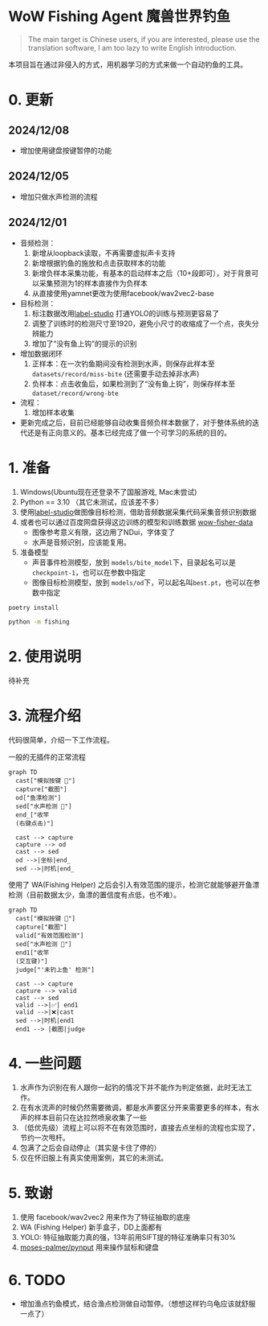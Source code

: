# WoW Fishing Agent 魔兽世界钓鱼

> The main target is Chinese users, if you are interested, please use the translation software, I am too lazy to write English introduction.

本项目旨在通过非侵入的方式，用机器学习的方式来做一个自动钓鱼的工具。

# 0. 更新

## 2024/12/08
- 增加使用键盘按键暂停的功能

## 2024/12/05
- 增加只做水声检测的流程

## 2024/12/01
- 音频检测：
  1. 新增从loopback读取，不再需要虚拟声卡支持
  2. 新增根据钓鱼的施放和点击获取样本的功能
  3. 新增负样本采集功能，有基本的启动样本之后（10+段即可），对于背景可以采集预测为1的样本直接作为负样本
  4. 从直接使用yamnet更改为使用facebook/wav2vec2-base
- 目标检测：
  1. 标注数据改用[label-studio](https://labelstud.io/) 打通YOLO的训练与预测更容易了
  2. 调整了训练时的检测尺寸至1920，避免小尺寸的收缩成了一个点，丧失分辨能力
  3. 增加了“没有鱼上钩”的提示的识别
- 增加数据闭环
  1. 正样本：在一次钓鱼期间没有检测到水声，则保存此样本至`datasets/record/miss-bite` (还需要手动去掉非水声)
  2. 负样本：点击收鱼后，如果检测到了“没有鱼上钩”，则保存样本至`dataset/record/wrong-bte`
- 流程：
  1. 增加样本收集
- 更新完成之后，目前已经能够自动收集音频负样本数据了，对于整体系统的迭代还是有正向意义的。基本已经完成了做一个可学习的系统的目的。

# 1. 准备

1. Windows(Ubuntu现在还登录不了国服游戏, Mac未尝试)
2. Python == 3.10 （其它未测试，应该差不多）
3. 使用[label-studio](https://labelstud.io/)做图像目标检测，借助音频数据采集代码采集音频识别数据
4. 或者也可以通过百度网盘获得这边训练的模型和训练数据 [wow-fisher-data](https://pan.baidu.com/s/1AVfh9TD9xmA__V27BWcHuA?pwd=zytv)
   - 图像参考意义有限，这边用了NDui，字体变了
   - 水声是音频识别，应该能复用。
5. 准备模型
   - 声音事件检测模型，放到 `models/bite_model`下，目录起名可以是`checkpoint-1`，也可以在参数中指定
   - 图像目标检测模型，放到 `models/od`下，可以起名叫`best.pt`，也可以在参数中指定

```bash
poetry install

python -m fishing
```

# 2. 使用说明

待补充

# 3. 流程介绍

代码很简单，介绍一下工作流程。

一般的无插件的正常流程
```mermaid
graph TD
  cast["模拟按键 🎣"]
  capture["截图"]
  od["鱼漂检测"]
  sed["水声检测 🌊"]
  end_["收竿
  (右键点击)"]
  
  cast --> capture
  capture --> od
  cast --> sed
  od -->|坐标|end_
  sed -->|时机|end_
```

使用了 WA(Fishing Helper) 之后会引入有效范围的提示，检测它就能够避开鱼漂检测（目前数据太少，鱼漂的置信度有点低，也不难）。
```mermaid
graph TD
  cast["模拟按键 🎣"]
  capture["截图"]
  valid["有效范围检测"]
  sed["水声检测 🌊"]
  end1["收竿
  (交互键)"]
  judge["'未钓上鱼' 检测"]
  
  cast --> capture
  capture --> valid
  cast --> sed
  valid -->|✅| end1
  valid -->|❌|cast
  sed -->|时机|end1
  end1 --> |截图|judge
```

# 4. 一些问题
1. 水声作为识别在有人跟你一起钓的情况下并不能作为判定依据，此时无法工作。
2. 在有水流声的时候仍然需要微调，都是水声要区分开来需要更多的样本，有水声的样本目前只在达拉然喷泉收集了一些
3. （低优先级）流程上可以将不在有效范围时，直接去点坐标的流程也实现了，节约一次甩杆。
4. 包满了之后会自动停止（其实是卡住了停的）
5. 仅在怀旧服上有真实使用案例，其它的未测试。

# 5. 致谢
1. 使用 facebook/wav2vec2 用来作为了特征抽取的底座
2. WA (Fishing Helper) 新手盒子，DD上面都有
3. YOLO: 特征抽取能力真的强，13年前用SIFT提的特征准确率只有30%
4. [moses-palmer/pynput](https://github.com/moses-palmer/pynput) 用来操作鼠标和键盘

# 6. TODO
- 增加渔点钓鱼模式，结合渔点检测做自动暂停。（想想这样钓乌龟应该就舒服一点了）